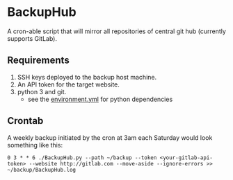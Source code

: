 # BackupHub
A cron-able script that will mirror all repositories of central git hub
(currently supports GitLab).

## Requirements
1. SSH keys deployed to the backup host machine.
2. An API token for the target website.
3. python 3 and git.
    - see the
      [environment.yml](https://github.com/nckz/BackupHub/blob/master/environment.yml)
      for python dependencies

## Crontab
A weekly backup initiated by the cron at 3am each Saturday would look something
like this:

```
0 3 * * 6 ./BackupHub.py --path ~/backup --token <your-gitlab-api-token> --website http://gitlab.com --move-aside --ignore-errors >> ~/backup/BackupHub.log
```
